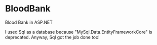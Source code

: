 # BloodBank
Blood Bank in ASP.NET

I used Sql as a database because "MySql.Data.EntityFrameworkCore" is deprecated. Anyway, Sql got the job done too!
